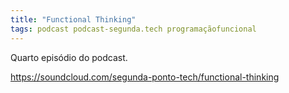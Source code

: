 ```yaml
---
title: "Functional Thinking"
tags: podcast podcast-segunda.tech programaçãofuncional
---
```


Quarto episódio do podcast.

https://soundcloud.com/segunda-ponto-tech/functional-thinking
